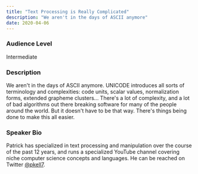 ```yaml
---
title: "Text Processing is Really Complicated"
description: "We aren't in the days of ASCII anymore"
date: 2020-04-06
---
```

### Audience Level

Intermediate

### Description

We aren't in the days of ASCII anymore. UNICODE introduces all sorts of terminology and complexities: code units, scalar values, normalization forms, extended grapheme clusters... There's a lot of complexity, and a lot of bad algorithms out there breaking software for many of the people around the world. But it doesn't have to be that way. There's things being done to make this all easier.

### Speaker Bio
Patrick has specialized in text processing and manipulation over the course of the past 12 years, and runs a specialized YouTube channel covering niche computer science concepts and languages.
He can be reached on Twitter [@pkell7](https://twitter.com/pkell7).